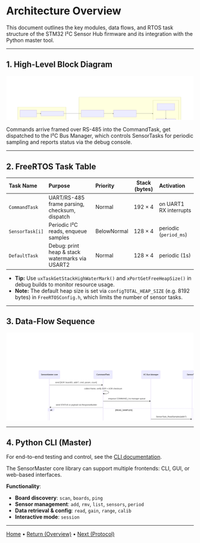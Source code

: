 # Architecture Overview

This document outlines the key modules, data flows, and RTOS task structure of the STM32 I²C Sensor Hub firmware and its integration with the Python master tool.

---

## 1. High-Level Block Diagram

![High-Level Block Diagram](./images/block_diagram.svg)

Commands arrive framed over RS-485 into the CommandTask, get dispatched to the I²C Bus Manager, which controls SensorTasks for periodic sampling and reports status via the debug console.

---

## 2. FreeRTOS Task Table

| Task Name       | Purpose                                         | Priority    | Stack (bytes) | Activation             |
| :-------------- | :---------------------------------------------- | :---------- | :-----------: | :--------------------- |
| `CommandTask`   | UART/RS-485 frame parsing, checksum, dispatch   | Normal      |    192 × 4    | on UART1 RX interrupts |
| `SensorTask[i]` | Periodic I²C reads, enqueue samples             | BelowNormal |    128 × 4    | periodic (`period_ms`) |
| `DefaultTask`   | Debug: print heap & stack watermarks via USART2 | Normal      |    128 × 4    | periodic (1s)          |

* **Tip:** Use `uxTaskGetStackHighWaterMark()` and `xPortGetFreeHeapSize()` in debug builds to monitor resource usage.
* **Note:** The default heap size is set via `configTOTAL_HEAP_SIZE` (e.g. 8192 bytes) in `FreeRTOSConfig.h`, which limits the number of sensor tasks.

---

## 3. Data-Flow Sequence

![Data-Flow Sequence](./images/seq_diagram.svg)

---

## 4. Python CLI (Master)

For end-to-end testing and control, see the [CLI documentation](docs/05-master-tools.md).

The SensorMaster core library can support multiple frontends: CLI, GUI, or web-based interfaces.

**Functionality**:

* **Board discovery**: `scan`, `boards`, `ping`
* **Sensor management**: `add`, `rmv`, `list`, `sensors`, `period`
* **Data retrieval & config**: `read`, `gain`, `range`, `calib`
* **Interactive mode**: `session`


---

[Home](index.md) • [Return (Overview)](project-overview.md) • [Next (Protocol)](protocol.md)

